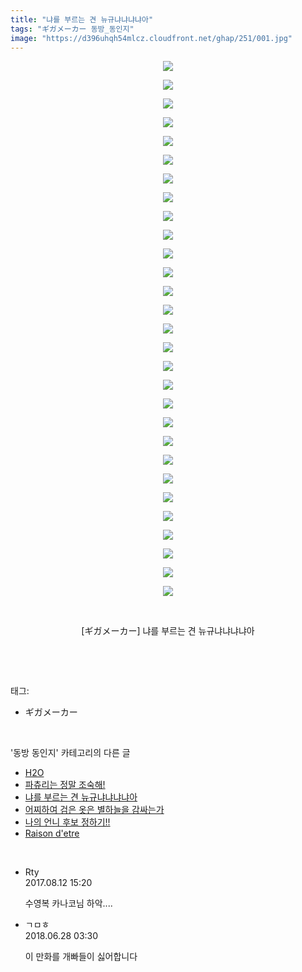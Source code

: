 ```yaml
---
title: "냐를 부르는 견 뉴규냐냐냐냐아"
tags: "ギガメーカー 동방_동인지"
image: "https://d396uhqh54mlcz.cloudfront.net/ghap/251/001.jpg"
---
```

<div class="article">
<p style="text-align: center; clear: none; float: none;"><img src="{{ site.imgserver7 }}/ghap/251/001.jpg"/></p>
<p style="text-align: center; clear: none; float: none;"><img src="{{ site.imgserver7 }}/ghap/251/002.jpg"/></p>
<p style="text-align: center; clear: none; float: none;"><img src="{{ site.imgserver7 }}/ghap/251/003.jpg"/></p>
<p style="text-align: center; clear: none; float: none;"><img src="{{ site.imgserver7 }}/ghap/251/004.jpg"/></p>
<p style="text-align: center; clear: none; float: none;"><img src="{{ site.imgserver7 }}/ghap/251/005.jpg"/></p>
<p style="text-align: center; clear: none; float: none;"><img src="{{ site.imgserver7 }}/ghap/251/006.jpg"/></p>
<p style="text-align: center; clear: none; float: none;"><img src="{{ site.imgserver7 }}/ghap/251/007.jpg"/></p>
<p style="text-align: center; clear: none; float: none;"><img src="{{ site.imgserver7 }}/ghap/251/008.jpg"/></p>
<p style="text-align: center; clear: none; float: none;"><img src="{{ site.imgserver7 }}/ghap/251/009.jpg"/></p>
<p style="text-align: center; clear: none; float: none;"><img src="{{ site.imgserver7 }}/ghap/251/010.jpg"/></p>
<p style="text-align: center; clear: none; float: none;"><img src="{{ site.imgserver7 }}/ghap/251/011.jpg"/></p>
<p style="text-align: center; clear: none; float: none;"><img src="{{ site.imgserver7 }}/ghap/251/012.jpg"/></p>
<p style="text-align: center; clear: none; float: none;"><img src="{{ site.imgserver7 }}/ghap/251/013.jpg"/></p>
<p style="text-align: center; clear: none; float: none;"><img src="{{ site.imgserver7 }}/ghap/251/014.jpg"/></p>
<p style="text-align: center; clear: none; float: none;"><img src="{{ site.imgserver7 }}/ghap/251/015.jpg"/></p>
<p style="text-align: center; clear: none; float: none;"><img src="{{ site.imgserver7 }}/ghap/251/016.jpg"/></p>
<p style="text-align: center; clear: none; float: none;"><img src="{{ site.imgserver7 }}/ghap/251/017.jpg"/></p>
<p style="text-align: center; clear: none; float: none;"><img src="{{ site.imgserver7 }}/ghap/251/018.jpg"/></p>
<p style="text-align: center; clear: none; float: none;"><img src="{{ site.imgserver7 }}/ghap/251/019.jpg"/></p>
<p style="text-align: center; clear: none; float: none;"><img src="{{ site.imgserver7 }}/ghap/251/020.jpg"/></p>
<p style="text-align: center; clear: none; float: none;"><img src="{{ site.imgserver7 }}/ghap/251/021.jpg"/></p>
<p style="text-align: center; clear: none; float: none;"><img src="{{ site.imgserver7 }}/ghap/251/022.jpg"/></p>
<p style="text-align: center; clear: none; float: none;"><img src="{{ site.imgserver7 }}/ghap/251/023.jpg"/></p>
<p style="text-align: center; clear: none; float: none;"><img src="{{ site.imgserver7 }}/ghap/251/024.jpg"/></p>
<p style="text-align: center; clear: none; float: none;"><img src="{{ site.imgserver7 }}/ghap/251/025.jpg"/></p>
<p style="text-align: center; clear: none; float: none;"><img src="{{ site.imgserver7 }}/ghap/251/026.jpg"/></p>
<p style="text-align: center; clear: none; float: none;"><img src="{{ site.imgserver7 }}/ghap/251/027.jpg"/></p>
<p style="text-align: center; clear: none; float: none;"><img src="{{ site.imgserver7 }}/ghap/251/028.jpg"/></p>
<p style="text-align: center; clear: none; float: none;"><img src="{{ site.imgserver7 }}/ghap/251/029.jpg"/></p>
<p style="text-align: center; clear: none; float: none;"><br/></p>
<p style="text-align: center; clear: none; float: none;">[ギガメーカー] 냐를 부르는 견 뉴규냐냐냐냐아</p>
<p><br/></p>
</div><br/>
<div class="tagTrail">
<p>태그: </p>
<ul>
<li>ギガメーカー</li>
</ul>
</div><br/>
<div class="another">
<p>'동방 동인지' 카테고리의 다른 글</p>
<ul>
<li><a href="/ghap_253">H2O</a></li>
<li><a href="/ghap_252">파츄리는 정말 조숙해!</a></li>
<li><a href="/ghap_251">냐를 부르는 견 뉴규냐냐냐냐아</a></li>
<li><a href="/ghap_249">어찌하여 검은 옷은 별하늘을 감싸는가</a></li>
<li><a href="/ghap_248">나의 언니 후보 정하기!!</a></li>
<li><a href="/ghap_247">Raison d'etre</a></li>
</ul>
</div><br/>
<div class="cb_module cb_fluid">
<div class="cb_wrt cb_profile">
<div class="comment">
<ul>
<li class="cb_thumb_off" id="comment15057824">
<div class="cb_comment_area">
<div class="cb_info_area">
<div class="cb_section">
<span class="cb_nick_name">Rty</span>
</div>
<div class="cb_section">
<span class="cb_date">2017.08.12 15:20 </span>
</div>
</div>
<div class="cb_dsc_comment">
<p class="cb_dsc">
											수영복 카나코님 하악....
										</p>
</div>
</div></li>
<li class="cb_thumb_off" id="comment15277752">
<div class="cb_comment_area">
<div class="cb_info_area">
<div class="cb_section">
<span class="cb_nick_name">ㄱㅁㅎ</span>
</div>
<div class="cb_section">
<span class="cb_date">2018.06.28 03:30 </span>
</div>
</div>
<div class="cb_dsc_comment">
<p class="cb_dsc">
											이 만화를 개빠들이 싫어합니다
										</p>
</div>
</div></li>
</ul>
</div>
</div><!-- commentList close -->
</div><br/>
